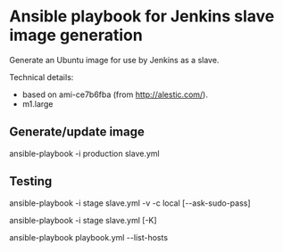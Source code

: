 # Ansible playbook for Jenkins slave image generation

Generate an Ubuntu image for use by Jenkins as a slave.

Technical details:

 - based on ami-ce7b6fba (from http://alestic.com/).
 - m1.large

## Generate/update image

ansible-playbook -i production slave.yml

## Testing

ansible-playbook -i stage slave.yml -v -c local [--ask-sudo-pass]

ansible-playbook -i stage slave.yml [-K]

ansible-playbook playbook.yml --list-hosts

